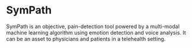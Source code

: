 # SymPath
SymPath is an objective, pain-detection tool powered by a multi-modal machine learning algorithm using emotion detection and voice analysis. It can be an asset to physicians and patients in a telehealth setting.
